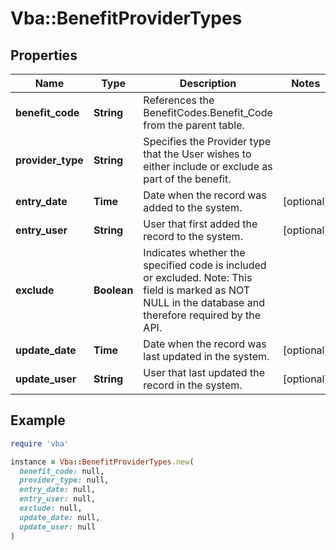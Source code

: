 # Vba::BenefitProviderTypes

## Properties

| Name | Type | Description | Notes |
| ---- | ---- | ----------- | ----- |
| **benefit_code** | **String** | References the BenefitCodes.Benefit_Code from the parent table. |  |
| **provider_type** | **String** | Specifies the Provider type that the User wishes to either include or exclude as part of the benefit. |  |
| **entry_date** | **Time** | Date when the record was added to the system. | [optional] |
| **entry_user** | **String** | User that first added the record to the system. | [optional] |
| **exclude** | **Boolean** | Indicates whether the specified code is included or excluded. Note: This field is marked as NOT NULL in the database and therefore required by the API. |  |
| **update_date** | **Time** | Date when the record was last updated in the system. | [optional] |
| **update_user** | **String** | User that last updated the record in the system. | [optional] |

## Example

```ruby
require 'vba'

instance = Vba::BenefitProviderTypes.new(
  benefit_code: null,
  provider_type: null,
  entry_date: null,
  entry_user: null,
  exclude: null,
  update_date: null,
  update_user: null
)
```

